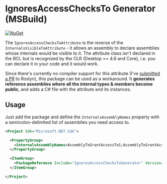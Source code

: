 # IgnoresAccessChecksTo Generator (MSBuild)

[![NuGet](https://img.shields.io/nuget/v/IgnoresAccessChecksToGenerator.svg?style=flat-square)](https://www.nuget.org/packages/IgnoresAccessChecksToGenerator)

The `IgnoresAccessChecksToAttribute` is the reverse of the `InternalsVisibleToAttribute` - it allows an assembly to declare assemblies whose internals would be visible to it. The attribute class isn't declared in the BCL but is recognized by the CLR (Desktop >= 4.6 and Core), i.e. you can declare it in your code and it would work.

Since there's currently no compiler support for this attribute (I've [submitted a PR](https://github.com/dotnet/roslyn/pull/20870) to Roslyn), this package can be used as a workaround. It **generates reference assemblies where all the internal types & members become public**, and adds a C# file with the attribute and its instances.

## Usage

Just add the package and define the `InternalsAssemblyNames` property with a semicolon-delimited list of assemblies you need access to.

```xml
<Project Sdk="Microsoft.NET.Sdk">

  <PropertyGroup>
    <InternalsAssemblyNames>AssemblyToGrantAccessTo1;AssemblyToGrantAccessTo2</InternalsAssemblyNames>
  </PropertyGroup>

  <ItemGroup>
    <PackageReference Include="IgnoresAccessChecksToGenerator" Version="0.1.0" PrivateAssets="all" />
  </ItemGroup>

</Project>
```
